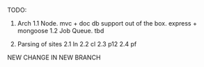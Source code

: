 
TODO:

1. Arch 
1.1 Node.  mvc + doc db support out of the box. express + mongoose
1.2 Job Queue. tbd

2. Parsing of sites
2.1 ln
2.2 cl
2.3 p12
2.4 pf


NEW CHANGE  IN NEW BRANCH
